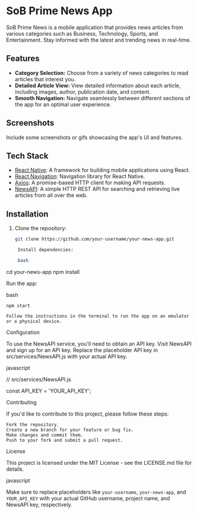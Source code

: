 # SoB Prime News App

SoB Prime News is a mobile application that provides news articles from various categories such as Business, Technology, Sports, and Entertainment. Stay informed with the latest and trending news in real-time.

## Features

- **Category Selection:** Choose from a variety of news categories to read articles that interest you.
- **Detailed Article View:** View detailed information about each article, including images, author, publication date, and content.
- **Smooth Navigation:** Navigate seamlessly between different sections of the app for an optimal user experience.

## Screenshots

Include some screenshots or gifs showcasing the app's UI and features.

## Tech Stack

- [React Native](https://reactnative.dev/): A framework for building mobile applications using React.
- [React Navigation](https://reactnavigation.org/): Navigation library for React Native.
- [Axios](https://axios-http.com/): A promise-based HTTP client for making API requests.
- [NewsAPI](https://newsapi.org/): A simple HTTP REST API for searching and retrieving live articles from all over the web.

## Installation

1. Clone the repository:

   ```bash
   git clone https://github.com/your-username/your-news-app.git

    Install dependencies:

    bash

cd your-news-app
npm install

Run the app:

bash

    npm start

    Follow the instructions in the terminal to run the app on an emulator or a physical device.

Configuration

To use the NewsAPI service, you'll need to obtain an API key. Visit NewsAPI and sign up for an API key. Replace the placeholder API key in src/services/NewsAPI.js with your actual API key.

javascript

// src/services/NewsAPI.js

const API_KEY = 'YOUR_API_KEY';

Contributing

If you'd like to contribute to this project, please follow these steps:

    Fork the repository.
    Create a new branch for your feature or bug fix.
    Make changes and commit them.
    Push to your fork and submit a pull request.

License

This project is licensed under the MIT License - see the LICENSE.md file for details.

javascript


Make sure to replace placeholders like `your-username`, `your-news-app`, and `YOUR_API_KEY` with your actual GitHub username, project name, and NewsAPI key, respectively.


